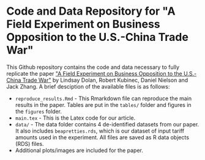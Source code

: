 # Code and Data Repository for "A Field Experiment on Business Opposition to the U.S.-China Trade War"


This Github repository contains the code and data necessary to fully replicate the paper ["A Field Experiment on Business Opposition to the U.S.-China Trade War"](https://osf.io/preprints/socarxiv/435u9/) by Lindsay Dolan, Robert Kubinec, Daniel Nielson and Jack Zhang. A brief desciption of the available files is as follows:

  - `reproduce_results.Rmd` - This Rmarkdown file can reproduce the main results in the paper. Tables are put in the `tables/` folder and figures in the `figures` folder.
  - `main.tex` - This is the Latex code for our article.
  - `data/` - The data folder contains 4 de-identified datasets from our paper. It also includes `beapretties.rds`, which is our dataset of input tariff amounts used in the experiment. All files are saved as R data objects (RDS) files.
  - Additional plots/images are included for the paper.
